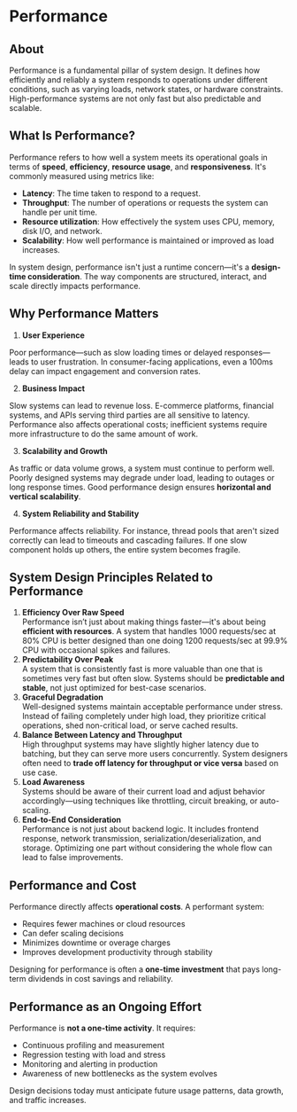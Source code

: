 # Performance

## About

Performance is a fundamental pillar of system design. It defines how efficiently and reliably a system responds to operations under different conditions, such as varying loads, network states, or hardware constraints. High-performance systems are not only fast but also predictable and scalable.

## What Is Performance?

Performance refers to how well a system meets its operational goals in terms of **speed**, **efficiency**, **resource usage**, and **responsiveness**. It's commonly measured using metrics like:

* **Latency**: The time taken to respond to a request.
* **Throughput**: The number of operations or requests the system can handle per unit time.
* **Resource utilization**: How effectively the system uses CPU, memory, disk I/O, and network.
* **Scalability**: How well performance is maintained or improved as load increases.

In system design, performance isn't just a runtime concern—it's a **design-time consideration**. The way components are structured, interact, and scale directly impacts performance.

## Why Performance Matters

1. **User Experience**

Poor performance—such as slow loading times or delayed responses—leads to user frustration. In consumer-facing applications, even a 100ms delay can impact engagement and conversion rates.

2. **Business Impact**

Slow systems can lead to revenue loss. E-commerce platforms, financial systems, and APIs serving third parties are all sensitive to latency. Performance also affects operational costs; inefficient systems require more infrastructure to do the same amount of work.

3. **Scalability and Growth**

As traffic or data volume grows, a system must continue to perform well. Poorly designed systems may degrade under load, leading to outages or long response times. Good performance design ensures **horizontal and vertical scalability**.

4. **System Reliability and Stability**

Performance affects reliability. For instance, thread pools that aren't sized correctly can lead to timeouts and cascading failures. If one slow component holds up others, the entire system becomes fragile.

## System Design Principles Related to Performance

1. **Efficiency Over Raw Speed**\
   Performance isn’t just about making things faster—it's about being **efficient with resources**. A system that handles 1000 requests/sec at 80% CPU is better designed than one doing 1200 requests/sec at 99.9% CPU with occasional spikes and failures.
2. **Predictability Over Peak**\
   A system that is consistently fast is more valuable than one that is sometimes very fast but often slow. Systems should be **predictable and stable**, not just optimized for best-case scenarios.
3. **Graceful Degradation**\
   Well-designed systems maintain acceptable performance under stress. Instead of failing completely under high load, they prioritize critical operations, shed non-critical load, or serve cached results.
4. **Balance Between Latency and Throughput**\
   High throughput systems may have slightly higher latency due to batching, but they can serve more users concurrently. System designers often need to **trade off latency for throughput or vice versa** based on use case.
5. **Load Awareness**\
   Systems should be aware of their current load and adjust behavior accordingly—using techniques like throttling, circuit breaking, or auto-scaling.
6. **End-to-End Consideration**\
   Performance is not just about backend logic. It includes frontend response, network transmission, serialization/deserialization, and storage. Optimizing one part without considering the whole flow can lead to false improvements.

## Performance and Cost

Performance directly affects **operational costs**. A performant system:

* Requires fewer machines or cloud resources
* Can defer scaling decisions
* Minimizes downtime or overage charges
* Improves development productivity through stability

Designing for performance is often a **one-time investment** that pays long-term dividends in cost savings and reliability.

## Performance as an Ongoing Effort

Performance is **not a one-time activity**. It requires:

* Continuous profiling and measurement
* Regression testing with load and stress
* Monitoring and alerting in production
* Awareness of new bottlenecks as the system evolves

Design decisions today must anticipate future usage patterns, data growth, and traffic increases.
